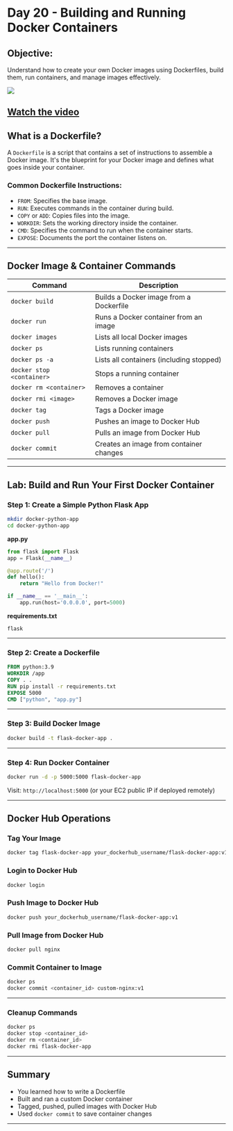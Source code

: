 ﻿# Day 20 - Building and Running Docker Containers

## Objective:
Understand how to create your own Docker images using Dockerfiles, build them, run containers, and manage images effectively.

[![](https://img.youtube.com/vi/97Hdg4V4EPA/0.jpg)](https://www.youtube.com/watch?v=97Hdg4V4EPA)

[Watch the video](https://www.youtube.com/watch?v=97Hdg4V4EPA)
---

## What is a Dockerfile?

A `Dockerfile` is a script that contains a set of instructions to assemble a Docker image. It's the blueprint for your Docker image and defines what goes inside your container.

### Common Dockerfile Instructions:

- `FROM`: Specifies the base image.
- `RUN`: Executes commands in the container during build.
- `COPY` or `ADD`: Copies files into the image.
- `WORKDIR`: Sets the working directory inside the container.
- `CMD`: Specifies the command to run when the container starts.
- `EXPOSE`: Documents the port the container listens on.

---

## Docker Image & Container Commands

| Command | Description |
|--------|-------------|
| `docker build` | Builds a Docker image from a Dockerfile |
| `docker run` | Runs a Docker container from an image |
| `docker images` | Lists all local Docker images |
| `docker ps` | Lists running containers |
| `docker ps -a` | Lists all containers (including stopped) |
| `docker stop <container>` | Stops a running container |
| `docker rm <container>` | Removes a container |
| `docker rmi <image>` | Removes a Docker image |
| `docker tag` | Tags a Docker image |
| `docker push` | Pushes an image to Docker Hub |
| `docker pull` | Pulls an image from Docker Hub |
| `docker commit` | Creates an image from container changes |

---

## Lab: Build and Run Your First Docker Container

### Step 1: Create a Simple Python Flask App

```bash
mkdir docker-python-app
cd docker-python-app
````

**app.py**

```python
from flask import Flask
app = Flask(__name__)

@app.route('/')
def hello():
    return "Hello from Docker!"

if __name__ == '__main__':
    app.run(host='0.0.0.0', port=5000)
```

**requirements.txt**

```
flask
```

---

### Step 2: Create a Dockerfile

```Dockerfile
FROM python:3.9
WORKDIR /app
COPY . .
RUN pip install -r requirements.txt
EXPOSE 5000
CMD ["python", "app.py"]
```

---

### Step 3: Build Docker Image

```bash
docker build -t flask-docker-app .
```

---

### Step 4: Run Docker Container

```bash
docker run -d -p 5000:5000 flask-docker-app
```

Visit: `http://localhost:5000` (or your EC2 public IP if deployed remotely)

---

## Docker Hub Operations

### Tag Your Image

```bash
docker tag flask-docker-app your_dockerhub_username/flask-docker-app:v1
```

### Login to Docker Hub

```bash
docker login
```

### Push Image to Docker Hub

```bash
docker push your_dockerhub_username/flask-docker-app:v1
```

### Pull Image from Docker Hub

```bash
docker pull nginx
```

### Commit Container to Image

```bash
docker ps
docker commit <container_id> custom-nginx:v1
```

---

### Cleanup Commands

```bash
docker ps
docker stop <container_id>
docker rm <container_id>
docker rmi flask-docker-app
```

---

## Summary

* You learned how to write a Dockerfile
* Built and ran a custom Docker container
* Tagged, pushed, pulled images with Docker Hub
* Used `docker commit` to save container changes

---
